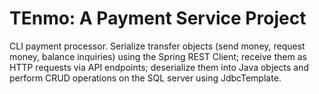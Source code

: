 # TEnmo: A Payment Service Project
CLI payment processor. Serialize transfer objects (send money, request money, balance inquiries) using the Spring REST Client; receive them as HTTP requests via API  endpoints; deserialize them into Java objects and perform CRUD operations on the SQL server using JdbcTemplate.

